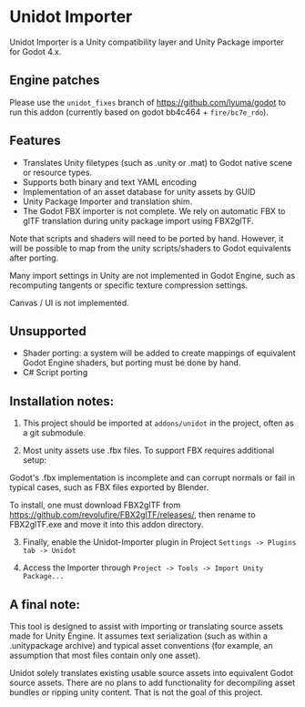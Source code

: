 # Unidot Importer

Unidot Importer is a Unity compatibility layer and Unity Package importer for Godot 4.x.

## Engine patches

Please use the `unidot_fixes` branch of https://github.com/lyuma/godot to run this addon (currently based on godot bb4c464 + `fire/bc7e_rdo`).

## Features

- Translates Unity filetypes (such as .unity or .mat) to Godot native scene or resource types.
- Supports both binary and text YAML encoding
- Implementation of an asset database for unity assets by GUID
- Unity Package Importer and translation shim.
- The Godot FBX importer is not complete. We rely on automatic FBX to glTF translation during unity package import using FBX2glTF.

Note that scripts and shaders will need to be ported by hand. However, it will be possible to map from the unity scripts/shaders to Godot equivalents after porting.

Many import settings in Unity are not implemented in Godot Engine, such as recomputing tangents or specific texture compression settings.

Canvas / UI is not implemented.

## Unsupported

- Shader porting: a system will be added to create mappings of equivalent Godot Engine shaders, but porting must be done by hand.
- C# Script porting

## Installation notes:

1. This project should be imported at `addons/unidot` in the project, often as a git submodule.

2. Most unity assets use .fbx files. To support FBX requires additional setup:

  Godot's .fbx implementation is incomplete and can corrupt normals or fail in typical cases, such as FBX files exported by Blender.

  To install, one must download FBX2glTF from https://github.com/revolufire/FBX2glTF/releases/, then rename to FBX2glTF.exe and move it into this addon directory.

3. Finally, enable the Unidot-Importer plugin in Project `Settings -> Plugins tab -> Unidot`

4. Access the Importer through `Project -> Tools -> Import Unity Package...`

## A final note:

This tool is designed to assist with importing or translating source assets made for Unity Engine. It assumes text serialization (such as within a .unitypackage archive) and typical asset conventions (for example, an assumption that most files contain only one asset).

Unidot solely translates existing usable source assets into equivalent Godot source assets. There are no plans to add functionality for decompiling asset bundles or ripping unity content. That is not the goal of this project.
